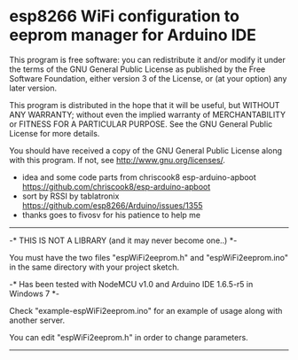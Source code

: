 # esp8266 WiFi configuration to eeprom manager for Arduino IDE

This program is free software: you can redistribute it and/or modify
it under the terms of the GNU General Public License as published by
the Free Software Foundation, either version 3 of the License, or
(at your option) any later version.

This program is distributed in the hope that it will be useful,
but WITHOUT ANY WARRANTY; without even the implied warranty of
MERCHANTABILITY or FITNESS FOR A PARTICULAR PURPOSE.  See the
GNU General Public License for more details.

You should have received a copy of the GNU General Public License
along with this program.  If not, see <http://www.gnu.org/licenses/>.

 - idea and some code parts from chriscook8 esp-arduino-apboot https://github.com/chriscook8/esp-arduino-apboot
 - sort by RSSI by tablatronix https://github.com/esp8266/Arduino/issues/1355
 - thanks goes to fivosv for his patience to help me
 
----------------

-* THIS IS NOT A LIBRARY (and it may never become one..) *-

You must have the two files "espWiFi2eeprom.h" and "espWiFi2eeprom.ino" in the same directory with your project sketch.

-* Has been tested with NodeMCU v1.0 and Arduino IDE 1.6.5-r5 in Windows 7 *-

Check "example-espWiFi2eeprom.ino" for an example of usage along with another server.

You can edit "espWiFi2eeprom.h" in order to change parameters.

--------------------------------------------------------------------------------
